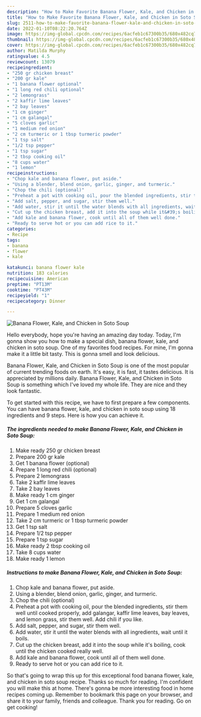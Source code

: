 ```yaml
---
description: "How to Make Favorite Banana Flower, Kale, and Chicken in Soto Soup"
title: "How to Make Favorite Banana Flower, Kale, and Chicken in Soto Soup"
slug: 2511-how-to-make-favorite-banana-flower-kale-and-chicken-in-soto-soup
date: 2022-01-10T08:22:20.764Z
image: https://img-global.cpcdn.com/recipes/6acfeb1c67300b35/680x482cq70/banana-flower-kale-and-chicken-in-soto-soup-recipe-main-photo.jpg
thumbnail: https://img-global.cpcdn.com/recipes/6acfeb1c67300b35/680x482cq70/banana-flower-kale-and-chicken-in-soto-soup-recipe-main-photo.jpg
cover: https://img-global.cpcdn.com/recipes/6acfeb1c67300b35/680x482cq70/banana-flower-kale-and-chicken-in-soto-soup-recipe-main-photo.jpg
author: Matilda Murphy
ratingvalue: 4.5
reviewcount: 13079
recipeingredient:
- "250 gr chicken breast"
- "200 gr kale"
- "1 banana flower optional"
- "1 long red chili optional"
- "2 lemongrass"
- "2 kaffir lime leaves"
- "2 bay leaves"
- "1 cm ginger"
- "1 cm galangal"
- "5 cloves garlic"
- "1 medium red onion"
- "2 cm turmeric or 1 tbsp turmeric powder"
- "1 tsp salt"
- "1/2 tsp pepper"
- "1 tsp sugar"
- "2 tbsp cooking oil"
- "8 cups water"
- "1 lemon"
recipeinstructions:
- "Chop kale and banana flower, put aside."
- "Using a blender, blend onion, garlic, ginger, and turmeric."
- "Chop the chili (optional)"
- "Preheat a pot with cooking oil, pour the blended ingredients, stir them well until cooked properly, add galangar, kaffir lime leaves, bay leaves, and lemon grass, stir them well. Add chili if you like."
- "Add salt, pepper, and sugar, stir them well."
- "Add water, stir it until the water blends with all ingredients, wait until it boils."
- "Cut up the chicken breast, add it into the soup while it&#39;s boiling, cook until the chicken cooked really well."
- "Add kale and banana flower, cook until all of them well done."
- "Ready to serve hot or you can add rice to it."
categories:
- Recipe
tags:
- banana
- flower
- kale

katakunci: banana flower kale 
nutrition: 183 calories
recipecuisine: American
preptime: "PT13M"
cooktime: "PT43M"
recipeyield: "1"
recipecategory: Dinner

---
```



![Banana Flower, Kale, and Chicken in Soto Soup](https://img-global.cpcdn.com/recipes/6acfeb1c67300b35/680x482cq70/banana-flower-kale-and-chicken-in-soto-soup-recipe-main-photo.jpg)

Hello everybody, hope you're having an amazing day today. Today, I'm gonna show you how to make a special dish, banana flower, kale, and chicken in soto soup. One of my favorites food recipes. For mine, I'm gonna make it a little bit tasty. This is gonna smell and look delicious.

Banana Flower, Kale, and Chicken in Soto Soup is one of the most popular of current trending foods on earth. It's easy, it is fast, it tastes delicious. It is appreciated by millions daily. Banana Flower, Kale, and Chicken in Soto Soup is something which I've loved my whole life. They are nice and they look fantastic.




To get started with this recipe, we have to first prepare a few components. You can have banana flower, kale, and chicken in soto soup using 18 ingredients and 9 steps. Here is how you can achieve it.

<!--inarticleads1-->

##### The ingredients needed to make Banana Flower, Kale, and Chicken in Soto Soup:

1. Make ready 250 gr chicken breast
1. Prepare 200 gr kale
1. Get 1 banana flower (optional)
1. Prepare 1 long red chili (optional)
1. Prepare 2 lemongrass
1. Take 2 kaffir lime leaves
1. Take 2 bay leaves
1. Make ready 1 cm ginger
1. Get 1 cm galangal
1. Prepare 5 cloves garlic
1. Prepare 1 medium red onion
1. Take 2 cm turmeric or 1 tbsp turmeric powder
1. Get 1 tsp salt
1. Prepare 1/2 tsp pepper
1. Prepare 1 tsp sugar
1. Make ready 2 tbsp cooking oil
1. Take 8 cups water
1. Make ready 1 lemon




<!--inarticleads2-->

##### Instructions to make Banana Flower, Kale, and Chicken in Soto Soup:

1. Chop kale and banana flower, put aside.
1. Using a blender, blend onion, garlic, ginger, and turmeric.
1. Chop the chili (optional)
1. Preheat a pot with cooking oil, pour the blended ingredients, stir them well until cooked properly, add galangar, kaffir lime leaves, bay leaves, and lemon grass, stir them well. Add chili if you like.
1. Add salt, pepper, and sugar, stir them well.
1. Add water, stir it until the water blends with all ingredients, wait until it boils.
1. Cut up the chicken breast, add it into the soup while it&#39;s boiling, cook until the chicken cooked really well.
1. Add kale and banana flower, cook until all of them well done.
1. Ready to serve hot or you can add rice to it.




So that's going to wrap this up for this exceptional food banana flower, kale, and chicken in soto soup recipe. Thanks so much for reading. I'm confident you will make this at home. There's gonna be more interesting food in home recipes coming up. Remember to bookmark this page on your browser, and share it to your family, friends and colleague. Thank you for reading. Go on get cooking!
